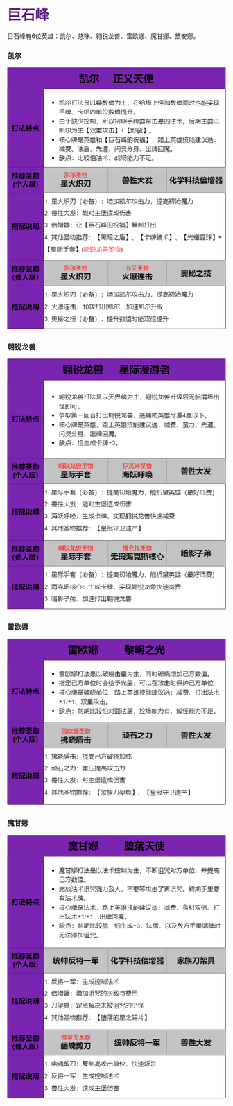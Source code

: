 ## <font color = #571B7E face =kaiti size = 6>巨石峰</font>
巨石峰有6位英雄：凯尔、悠咪、翱锐龙兽、雷欧娜、魔甘娜、黛安娜。

### 凯尔
<img src ="https://github.com/zeff163/stackedit-app-data/blob/master/file/%E6%B8%B8%E6%88%8F%E6%94%BB%E7%95%A5/LoR/%E5%9B%BE%E7%89%87/%E5%87%AF%E5%B0%94.png?raw=true">

### 翱锐龙兽
<img src="https://github.com/zeff163/stackedit-app-data/blob/master/file/%E6%B8%B8%E6%88%8F%E6%94%BB%E7%95%A5/LoR/%E5%9B%BE%E7%89%87/%E7%BF%B1%E9%94%90%E9%BE%99%E5%85%BD.png?raw=true">

### 雷欧娜
<img src ="https://github.com/zeff163/stackedit-app-data/blob/master/file/%E6%B8%B8%E6%88%8F%E6%94%BB%E7%95%A5/LoR/%E5%9B%BE%E7%89%87/%E9%9B%B7%E6%AC%A7%E5%A8%9C.png?raw=true">

### 魔甘娜
<img src="https://github.com/zeff163/stackedit-app-data/blob/master/file/%E6%B8%B8%E6%88%8F%E6%94%BB%E7%95%A5/LoR/%E5%9B%BE%E7%89%87/%E9%AD%94%E7%94%98%E5%A8%9C.png?raw=true">
 
<!--stackedit_data:
eyJoaXN0b3J5IjpbMTM1ODk3NTA4MCw2NjQxNzY2ODYsMTQzND
A4MDUwXX0=
-->
